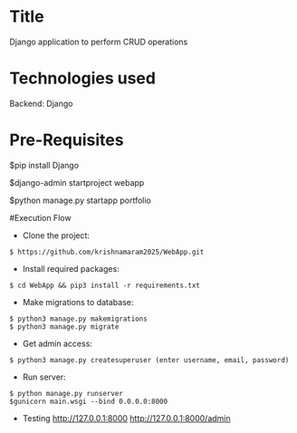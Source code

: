 # Title
Django application to perform CRUD operations

# Technologies used
Backend: Django

# Pre-Requisites
$pip install Django

$django-admin startproject webapp

$python manage.py startapp portfolio


#Execution Flow
* Clone the project:
```
$ https://github.com/krishnamaram2025/WebApp.git
```

* Install required packages:
```
$ cd WebApp && pip3 install -r requirements.txt
```

* Make migrations to database:
```
$ python3 manage.py makemigrations
$ python3 manage.py migrate
```
* Get admin access:
```
$ python3 manage.py createsuperuser (enter username, email, password)
```

* Run server:
```
$ python manage.py runserver
$gunicorn main.wsgi --bind 0.0.0.0:8000
```

* Testing
http://127.0.0.1:8000
http://127.0.0.1:8000/admin






